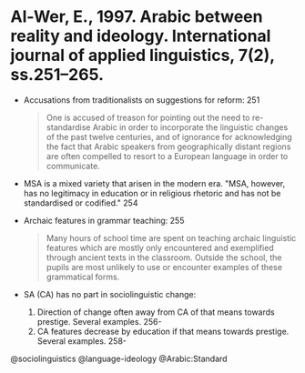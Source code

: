 # Al-Wer, E., 1997. Arabic between reality and ideology. International journal of applied linguistics, 7(2), ss.251–265.

- Accusations from traditionalists on suggestions for reform: 251

  > One is accused of treason for pointing out the need to re-standardise Arabic in order to incorporate the linguistic changes of the past twelve centuries, and of ignorance for acknowledging the fact that Arabic speakers from geographically distant regions are often compelled to resort to a European language in order to communicate.

- MSA is a mixed variety that arisen in the modern era. "MSA, however, has no legitimacy in education or in religious rhetoric and has not be standardised or codified." 254

- Archaic features in grammar teaching: 255

  > Many hours of school time are spent on teaching archaic linguistic features which are mostly only encountered and exemplified through ancient texts in the classroom. Outside the school, the pupils are most unlikely to use or encounter examples of these grammatical forms.

- SA (CA) has no part in sociolinguistic change:
  1. Direction of change often away from CA of that means towards prestige. Several examples. 256-
  2. CA features decrease by education if that means towards prestige. Several examples. 258-

@sociolinguistics
@language-ideology
@Arabic:Standard
